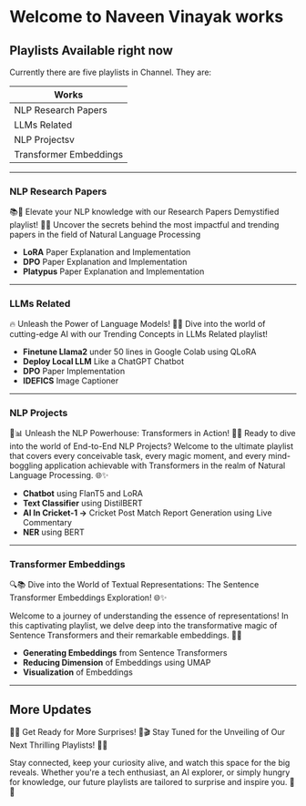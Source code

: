 # Welcome to Naveen Vinayak works


## Playlists Available right now
Currently there are five playlists in Channel. They are:

|Works|
|--------|
|NLP Research Papers|
|LLMs Related|
|NLP Projectsv|
|Transformer Embeddings|


---

### NLP Research Papers

📚🔬 Elevate your NLP knowledge with our Research Papers Demystified playlist! 🧠📝 Uncover the secrets behind the most impactful and trending papers in the field of Natural Language Processing


- **LoRA** Paper Explanation and Implementation
- **DPO** Paper Explanation and Implementation
- **Platypus** Paper Explanation and Implementation

---

### LLMs Related

🔥 Unleash the Power of Language Models! 💬✨ Dive into the world of cutting-edge AI with our Trending Concepts in LLMs Related playlist! 


- **Finetune Llama2** under 50 lines in Google Colab using QLoRA
- **Deploy Local LLM** Like a ChatGPT Chatbot
- **DPO** Paper Implementation
- **IDEFICS** Image Captioner

---

### NLP Projects

🚀📊 Unleash the NLP Powerhouse: Transformers in Action! 🤖🔮 Ready to dive into the world of End-to-End NLP Projects? Welcome to the ultimate playlist that covers every conceivable task, every magic moment, and every mind-boggling application achievable with Transformers in the realm of Natural Language Processing. 🌐✨


- **Chatbot** using FlanT5 and LoRA
- **Text Classifier** using DistilBERT
- **AI In Cricket-1 ->** Cricket Post Match Report Generation using Live Commentary
- **NER** using BERT


---


### Transformer Embeddings

🔍📚 Dive into the World of Textual Representations: The Sentence Transformer Embeddings Exploration! 🌐✨

Welcome to a journey of understanding the essence of representations! In this captivating playlist, we delve deep into the transformative magic of Sentence Transformers and their remarkable embeddings. 🚀🔮


- **Generating Embeddings** from Sentence Transformers
- **Reducing Dimension** of Embeddings using UMAP
- **Visualization** of Embeddings

---

## More Updates

🔮✨ Get Ready for More Surprises! 🎉🎬 Stay Tuned for the Unveiling of Our Next Thrilling Playlists! 🚀🌟 

Stay connected, keep your curiosity alive, and watch this space for the big reveals. Whether you're a tech enthusiast, an AI explorer, or simply hungry for knowledge, our future playlists are tailored to surprise and inspire you. 🎈🤓
